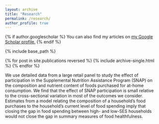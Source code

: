 ```yaml
---
layout: archive
title: "Research"
permalink: /research/
author_profile: true
---
```


{% if author.googlescholar %}
  You can also find my articles on <u><a href="{{author.googlescholar}}">my Google Scholar profile</a>.</u>
{% endif %}

{% include base_path %}

{% for post in site.publications reversed %}
  {% include archive-single.html %}
{% endfor %}


We use detailed data from a large retail panel to study the effect of participation in the Supplemental Nutrition Assistance Program (SNAP) on the composition and nutrient content of
foods purchased for at-home consumption. We find that the effect of SNAP participation is
small relative to the cross-sectional variation in most of the outcomes we consider. Estimates
from a model relating the composition of a household’s food purchases to the household’s
current level of food spending imply that closing the gap in food spending between high- and
low-SES households would not close the gap in summary measures of food healthfulness.
